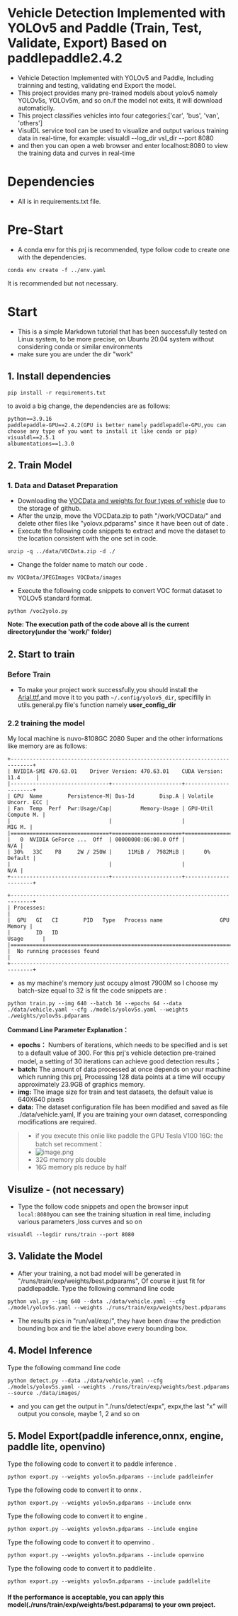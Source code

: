 # Vehicle Detection Implemented with YOLOv5 and Paddle (Train, Test, Validate, Export) Based on paddlepaddle2.4.2
* Vehicle Detection Implemented with YOLOv5 and Paddle, Including trainning and testing, validating end Export the model.
* This project provides many pre-trained models about yolov5 namely YOLOv5s, YOLOv5m, and so on.if the model not exits, it will download automaticlly.
* This project classifies vehicles into four categories:['car', 'bus', 'van', 'others']
* VisulDL service tool can be used to visualize and output various training data in real-time, for example: visualdl --log_dir vsl_dir --port 8080 
* and then you can open a web browser and enter localhost:8080 to view the training data and curves in real-time

# Dependencies
* All is in requirements.txt file.
# Pre-Start
* A conda env for this prj is recommended, type follow code to create one with the dependencies.
```shell
conda env create -f ../env.yaml
```
It is recommended but not necessary.
# Start
* This is a simple Markdown tutorial that has been successfully tested on Linux  system, to be more precise, on Ubuntu 20.04 system without considering conda or similar environments
* make sure you are under the dir "work"
## 1. Install dependencies
```angular2html
pip install -r requirements.txt 
```
to avoid a big change, the dependencies are as follows:
```angular2html
python==3.9.16
paddlepaddle-GPU==2.4.2(GPU is better namely paddlepaddle-GPU,you can choose any type of you want to install it like conda or pip)
visualdl==2.5.1
albumentations==1.3.0
```

## 2. Train Model
### 1. Data and Dataset Preparation
* Downloading the [VOCData and weights for four types of vehicle](https://pan.baidu.com/s/1g9iPMoem3XJkQC1gdUW23g?pwd=8mw3) due to the storage of github.
* After the unzip, move the VOCData.zip to path "/work/VOCData/" and delete other files like "yolovx.pdparams" since it have been out of date .
* Execute the following code snippets to extract and move the dataset to the location consistent with the one set in code.
```commandline
unzip -q ../data/VOCData.zip -d ./
```
* Change the folder name to match our code .
```commandline
mv VOCData/JPEGImages VOCData/images
```
* Execute the following code snippets to convert VOC format dataset to YOLOv5 standard format.
```angular2html
python /voc2yolo.py
```
**Note: The execution path of the code above all is the current directory(under the 'work/' folder)**

## 2. Start to train
### Before Train
* To make your project work successfully,you should install the [Arial.ttf](https://github.com/Qin-sor/yolov5_paddle_car_train_infer/tree/master/data/Arial.ttf),and move it to you path ```~/.config/yolov5_dir```, specifilly in utils.general.py file's function namely **user_config_dir**
### 2.2 training the model
My local machine is nuvo-8108GC 2080 Super and the other informations like memory are as follows:
```
+-----------------------------------------------------------------------------+
| NVIDIA-SMI 470.63.01    Driver Version: 470.63.01    CUDA Version: 11.4     |
|-------------------------------+----------------------+----------------------+
| GPU  Name        Persistence-M| Bus-Id        Disp.A | Volatile Uncorr. ECC |
| Fan  Temp  Perf  Pwr:Usage/Cap|         Memory-Usage | GPU-Util  Compute M. |
|                               |                      |               MIG M. |
|===============================+======================+======================|
|   0  NVIDIA GeForce ...  Off  | 00000000:06:00.0 Off |                  N/A |
| 30%   33C    P8     2W / 250W |     11MiB /  7982MiB |      0%      Default |
|                               |                      |                  N/A |
+-------------------------------+----------------------+----------------------+
                                                                               
+-----------------------------------------------------------------------------+
| Processes:                                                                  |
|  GPU   GI   CI        PID   Type   Process name                  GPU Memory |
|        ID   ID                                                   Usage      |
|=============================================================================|
|  No running processes found                                                 |
+-----------------------------------------------------------------------------+
```
* as my machine's memory just occupy almost 7900M so I choose my batch-size equal to 32 is fit
the code snippets are :
```commandline
python train.py --img 640 --batch 16 --epochs 64 --data ./data/vehicle.yaml --cfg ./models/yolov5s.yaml --weights ./weights/yolov5s.pdparams
```

**Command Line Parameter Explanation：**
* **epochs：** Numbers of iterations, which needs to be specified and is set to a default value of 300. For this prj's vehicle detection pre-trained model, a setting of 30 iterations can achieve good detection results；
* **batch:** The amount of data processed at once depends on your machine which running this prj, Processing 128 data points at a time will occupy approximately 23.9GB of graphics memory.
* **img:** The image size for train and test datasets, the default value is 640X640 pixels
* **data:** The dataset configuration file has been modified and saved as file ./data/vehicle.yaml, If you are training your own dataset, corresponding modifications are required.


> * if you execute this onlie like paddle the GPU Tesla V100 16G: the batch set recomment：
> * ![image.png](https://s1.ax1x.com/2022/05/02/OiT3RS.png)
> * 32G memory pls double
> * 16G memory pls reduce by half

## Visulize - (not necessary)
* Type the follow code snippets and open the browser input ```local:8080```you can see the training situation in real time, including various parameters ,loss curves and so on
```commandline
visualdl --logdir runs/train --port 8080
```

## 3. Validate the Model
* After your training, a not bad model will be generated in "/runs/train/exp/weights/best.pdparams", Of course it just fit for paddlepaddle.
Type the following command line code 
```commandline
python val.py --img 640 --data ./data/vehicle.yaml --cfg ./model/yolov5s.yaml --weights ./runs/train/exp/weights/best.pdparams
```
* The results pics in "run/val/exp/", they have been draw the prediction bounding box and tie the label above every bounding box.
## 4. Model Inference
Type the following command line code 
```commandline
python detect.py --data ./data/vehicle.yaml --cfg ./models/yolov5s.yaml --weights ./runs/train/exp/weights/best.pdparams --source ./data/images/
```
* and you can get the output in "./runs/detect/expx", expx,the last "x" will output you console, maybe 1,  2 and so on

## 5. Model Export(paddle inference,onnx, engine, paddle lite, openvino)
Type the following code to convert it to paddle inference .
```shell
python export.py --weights yolov5n.pdparams --include paddleinfer 
```
Type the following code to convert it to onnx .
```shell
python export.py --weights yolov5n.pdparams --include onnx
```
Type the following code to convert it to engine .
```shell
python export.py --weights yolov5n.pdparams --include engine
```
Type the following code to convert it to openvino .
```shell
python export.py --weights yolov5n.pdparams --include openvino
```
Type the following code to convert it to paddlelite .
```shell
python export.py --weights yolov5n.pdparams --include paddlelite
```
#### If the performance is acceptable, you can apply this model(./runs/train/exp/weights/best.pdparams) to your own project.